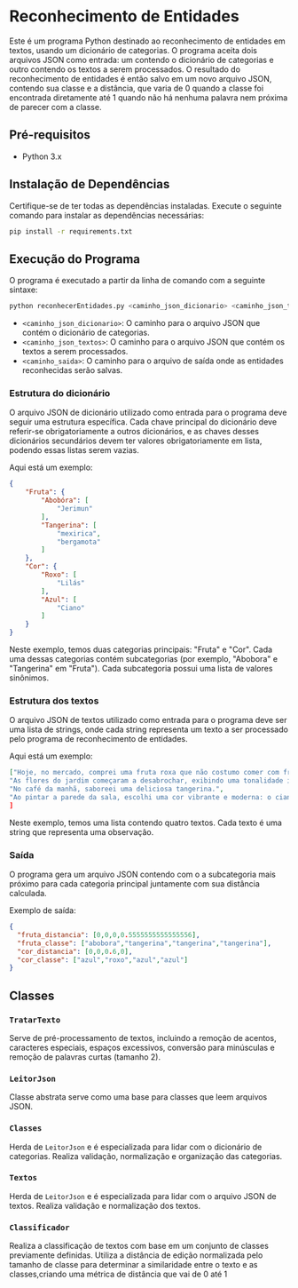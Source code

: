 # Reconhecimento de Entidades

Este é um programa Python destinado ao reconhecimento de entidades em textos, usando um dicionário de categorias. O programa aceita dois arquivos JSON como entrada: um contendo o dicionário de categorias e outro contendo os textos a serem processados. O resultado do reconhecimento de entidades é então salvo em um novo arquivo JSON, contendo sua classe e a distância, que varia de 0 quando a classe foi encontrada diretamente até 1 quando não há nenhuma palavra nem próxima de parecer com a classe.

## Pré-requisitos
- Python 3.x


## Instalação de Dependências
Certifique-se de ter todas as dependências instaladas. Execute o seguinte comando para instalar as dependências necessárias:

```bash
pip install -r requirements.txt
```

## Execução do Programa
O programa é executado a partir da linha de comando com a seguinte sintaxe:

```bash
python reconhecerEntidades.py <caminho_json_dicionario> <caminho_json_textos> <caminho_saida>
```

- `<caminho_json_dicionario>`: O caminho para o arquivo JSON que contém o dicionário de categorias.
- `<caminho_json_textos>`: O caminho para o arquivo JSON que contém os textos a serem processados.
- `<caminho_saida>`: O caminho para o arquivo de saída onde as entidades reconhecidas serão salvas.

### Estrutura do dicionário

O arquivo JSON de dicionário utilizado como entrada para o programa deve seguir uma estrutura específica. Cada chave principal do dicionário deve referir-se obrigatoriamente a outros dicionários, e as chaves desses dicionários secundários devem ter valores obrigatoriamente em lista, podendo essas listas serem vazias.

Aqui está um exemplo:

```json
{
    "Fruta": {
        "Abobóra": [
            "Jerimun"
        ],
        "Tangerina": [
            "mexirica",
            "bergamota"
        ]
    },
    "Cor": {
        "Roxo": [
            "Lilás"
        ],
        "Azul": [
            "Ciano"
        ]
    }
}
```

Neste exemplo, temos duas categorias principais: "Fruta" e "Cor". Cada uma dessas categorias contém subcategorias (por exemplo, "Abobora" e "Tangerina" em "Fruta"). Cada subcategoria possui uma lista de valores sinônimos.

### Estrutura dos textos

O arquivo JSON de textos utilizado como entrada para o programa deve ser uma lista de strings, onde cada string representa um texto a ser processado pelo programa de reconhecimento de entidades.

Aqui está um exemplo:

```json
["Hoje, no mercado, comprei uma fruta roxa que não costumo comer com frequência: a abóbora azul.",
"As flores do jardim começaram a desabrochar, exibindo uma tonalidade incrível de lilás de uma tangerina.",
"No café da manhã, saboreei uma deliciosa tangerina.",
"Ao pintar a parede da sala, escolhi uma cor vibrante e moderna: o ciano"]
]
```

Neste exemplo, temos uma lista contendo quatro textos. Cada texto é uma string que representa uma observação.


### Saída
O programa gera um arquivo JSON contendo com o a subcategoria mais próximo para cada categoria principal juntamente com sua distância calculada.

Exemplo de saída:
```json
{
  "fruta_distancia": [0,0,0,0.5555555555555556],
  "fruta_classe": ["abobora","tangerina","tangerina","tangerina"],
  "cor_distancia": [0,0,0.6,0],
  "cor_classe": ["azul","roxo","azul","azul"]
}
```

## Classes



### `TratarTexto`
Serve de pré-processamento de textos, incluindo a remoção de acentos, caracteres especiais, espaços excessivos, conversão para minúsculas e remoção de palavras curtas (tamanho 2).


### `LeitorJson`
Classe abstrata serve como uma base para classes que leem arquivos JSON.

### `Classes`
Herda de `LeitorJson` e é especializada para lidar com o dicionário de categorias. Realiza validação, normalização e organização das categorias.

### `Textos`
Herda de `LeitorJson` e é especializada para lidar com o arquivo JSON de textos. Realiza validação e normalização dos textos.

### `Classificador`
Realiza a classificação de textos com base em um conjunto de classes previamente definidas. Utiliza a distância de edição normalizada pelo tamanho de classe para determinar a similaridade entre o texto e as classes,criando uma métrica de distância que vai de 0 até 1

